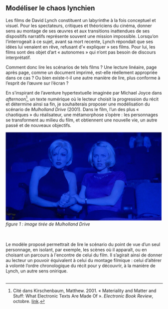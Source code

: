 ## Modéliser le chaos lynchien 

Les films de David Lynch constituent un labyrinthe à la fois conceptuel et visuel. Pour les spectateurs, critiques et théoriciens du cinéma, donner sens au montage de ses œuvres et aux transitions inattendues de ses dispositifs narratifs représente souvent une mission impossible. Lorsqu’on l’interrogeait à ce sujet, avant sa mort recente, Lynch répondait que ses idées lui venaient en rêve, refusant d'« expliquer » ses films. Pour lui, les films sont des objet d’art « autonomes » qui n’ont pas besoin de discours interprétatif.

Comment donc lire les scénarios de tels films ? Une lecture linéaire, page après page, comme un document imprimé, est-elle réellement appropriée dans ce cas ? Ou bien existe-t-il une autre manière de lire, plus conforme à l’esprit de l’œuvre sur l’écran ?

En s’inspirant de l’aventure hypertextuelle imaginée par Michael Joyce dans *afternoon*[^1], un texte numérique où le lecteur choisit la progression du récit et détermine ainsi sa fin, je souhaiterais proposer une modélisation du scénario de *Mulholland Drive* (2001). Dans le film, l’un des plus « chaotiques » du réalisateur, une métamorphose s’opère : les personnages se transforment au milieu du film, et obtiennent une nouvelle vie, un autre passé et de nouveaux objectifs.

  <img src="../assets/images/m_drive.png" alt="text" width="500">
  <figcaption><em>figure 1 : image tirée de Mulholland Drive</em>  </figcaption>
  
<br>
<br>

Le modèle proposé permettrait de lire le scénario du point de vue d’un seul personnage, en isolant, par exemple, les scènes où il apparaît, ou en choisant un parcours à l'encontre de celui du film. Il s’agirait ainsi de donner au lecteur un pouvoir équivalent à celui du montage filmique : celui d’altérer à volonté l’ordre chronologique du récit pour y découvrir, à la manière de Lynch, un autre sens onirique.
<br>
<br>
[^1]: Cité dans Kirschenbaum, Matthew. 2001. « Materiality and Matter and Stuff: What Electronic Texts Are Made Of ». *Electronic Book Review*, octobre. [link](https://electronicbookreview.com/essay/materiality-and-matter-and-stuff-what-electronic-texts-are-made-of/).
